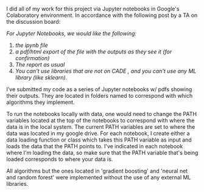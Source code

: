 I did all of my work for this project via Jupyter notebooks in Google's Colaboratory environment. In accordance with the following post by a TA on the discussion board:

*For Jupyter Notebooks, we would like the following:*

1. *the ipynb file*
2. *a pdf/html export of the file with the outputs as they see it (for confirmation)*
3. *The report as usual*
4.  *You can't use libraries that are not on CADE , and you can't use any ML library (like sklearn).*

I’ve submitted my code as a series of Jupyter notebooks w/ pdfs showing their outputs. They are located in folders named to correspond with which algorithms they implement. 

To run the notebooks locally with data, one would need to change the PATH variables located at the top of the notebooks to correspond with where the data is in the local system. The current PATH variables are set to where the data was located in my google drive. For each notebook, I create either a data loading function or class which takes this PATH variable as input and loads the data that the PATH points to. I've indicated in each notebook where I'm loading the data, so make sure that the PATH variable that's being loaded corresponds to where your data is. 

All algorithms but the ones located in 'gradient boosting' and 'neural net and random forest' were implemented without the use of any external ML libraries. 

